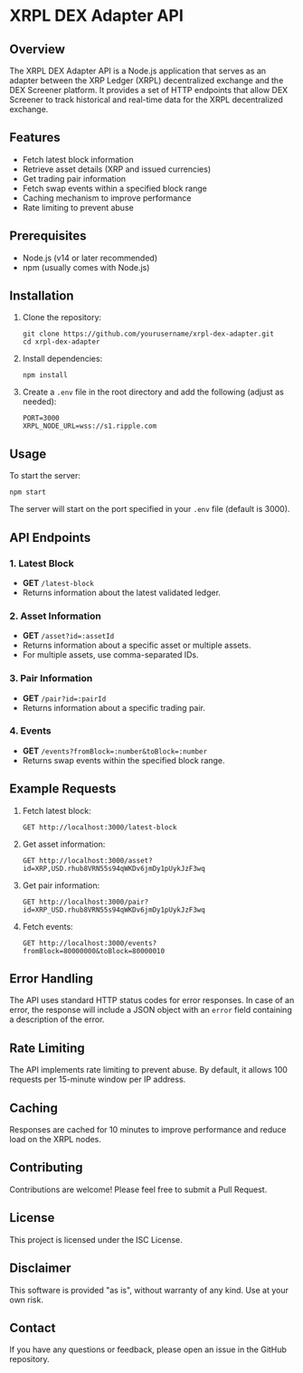 # XRPL DEX Adapter API

## Overview

The XRPL DEX Adapter API is a Node.js application that serves as an adapter between the XRP Ledger (XRPL) decentralized exchange and the DEX Screener platform. It provides a set of HTTP endpoints that allow DEX Screener to track historical and real-time data for the XRPL decentralized exchange.

## Features

- Fetch latest block information
- Retrieve asset details (XRP and issued currencies)
- Get trading pair information
- Fetch swap events within a specified block range
- Caching mechanism to improve performance
- Rate limiting to prevent abuse

## Prerequisites

- Node.js (v14 or later recommended)
- npm (usually comes with Node.js)

## Installation

1. Clone the repository:
   ```
   git clone https://github.com/yourusername/xrpl-dex-adapter.git
   cd xrpl-dex-adapter
   ```

2. Install dependencies:
   ```
   npm install
   ```

3. Create a `.env` file in the root directory and add the following (adjust as needed):
   ```
   PORT=3000
   XRPL_NODE_URL=wss://s1.ripple.com
   ```

## Usage

To start the server:

```
npm start
```

The server will start on the port specified in your `.env` file (default is 3000).

## API Endpoints

### 1. Latest Block

- **GET** `/latest-block`
- Returns information about the latest validated ledger.

### 2. Asset Information

- **GET** `/asset?id=:assetId`
- Returns information about a specific asset or multiple assets.
- For multiple assets, use comma-separated IDs.

### 3. Pair Information

- **GET** `/pair?id=:pairId`
- Returns information about a specific trading pair.

### 4. Events

- **GET** `/events?fromBlock=:number&toBlock=:number`
- Returns swap events within the specified block range.

## Example Requests

1. Fetch latest block:
   ```
   GET http://localhost:3000/latest-block
   ```

2. Get asset information:
   ```
   GET http://localhost:3000/asset?id=XRP,USD.rhub8VRN55s94qWKDv6jmDy1pUykJzF3wq
   ```

3. Get pair information:
   ```
   GET http://localhost:3000/pair?id=XRP_USD.rhub8VRN55s94qWKDv6jmDy1pUykJzF3wq
   ```

4. Fetch events:
   ```
   GET http://localhost:3000/events?fromBlock=80000000&toBlock=80000010
   ```

## Error Handling

The API uses standard HTTP status codes for error responses. In case of an error, the response will include a JSON object with an `error` field containing a description of the error.

## Rate Limiting

The API implements rate limiting to prevent abuse. By default, it allows 100 requests per 15-minute window per IP address.

## Caching

Responses are cached for 10 minutes to improve performance and reduce load on the XRPL nodes.

## Contributing

Contributions are welcome! Please feel free to submit a Pull Request.

## License

This project is licensed under the ISC License.

## Disclaimer

This software is provided "as is", without warranty of any kind. Use at your own risk.

## Contact

If you have any questions or feedback, please open an issue in the GitHub repository.
